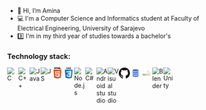 - 👋 Hi, I’m Amina
- 💻 I'm a Computer Science and Informatics student at Faculty of Electrical Engineering, University of Sarajevo
- 3️⃣ I'm in my third year of studies towards a bachelor's

### Technology stack:

[<img align="left" alt="C" width="26px" src="https://www.pngitem.com/pimgs/m/31-312155_c-programming-language-logo-hd-png-download.png" />][c]
[<img align="left" alt="C++" width="26px" src="https://upload.wikimedia.org/wikipedia/commons/thumb/1/18/ISO_C%2B%2B_Logo.svg/306px-ISO_C%2B%2B_Logo.svg.png" />][cpp]
[<img align="left" alt="Java" width="26px" src="https://logoeps.com/wp-content/uploads/2013/03/java-eps-vector-logo.png" />][java]
[<img align="left" alt="JS" width="26px" src="https://upload.wikimedia.org/wikipedia/commons/thumb/9/99/Unofficial_JavaScript_logo_2.svg/480px-Unofficial_JavaScript_logo_2.svg.png"/>][javascript]
[<img align="left" alt="HTML5" width="26px" src="https://raw.githubusercontent.com/github/explore/80688e429a7d4ef2fca1e82350fe8e3517d3494d/topics/html/html.png" />][html5]
[<img align="left" alt="CSS3" width="26px" src="https://raw.githubusercontent.com/github/explore/80688e429a7d4ef2fca1e82350fe8e3517d3494d/topics/css/css.png" />][css3]
[<img align="left" alt="Node.js" width="26px" src="https://upload.wikimedia.org/wikipedia/commons/thumb/d/d9/Node.js_logo.svg/1280px-Node.js_logo.svg.png" />][nodejs]
[<img align="left" alt="C#" width="26px" src="https://miro.medium.com/max/3954/1*w0u2TZpEp3WfKMrlL5jTSw.png" />][c#]
[<img align="left" alt="Android studio" width="26px" src="https://i.pinimg.com/originals/4e/74/7c/4e747c82368d9681b75d54f56319dae7.png" />][androidstudio]
[<img align="left" alt="Visual studio" width="26px" src="https://1000logos.net/wp-content/uploads/2020/08/Visual-Studio-Logo.png" />][visualstudio]
[<img align="left" alt="GitHub" width="26px" src="https://raw.githubusercontent.com/github/explore/78df643247d429f6cc873026c0622819ad797942/topics/github/github.png" />][github]
[<img align="left" alt="SQL" width="26px" src="https://raw.githubusercontent.com/github/explore/80688e429a7d4ef2fca1e82350fe8e3517d3494d/topics/sql/sql.png" />][sql]
[<img align="left" alt="MySQL" width="26px" src="https://raw.githubusercontent.com/github/explore/80688e429a7d4ef2fca1e82350fe8e3517d3494d/topics/mysql/mysql.png" />][mysql]
[<img align="left" alt="Blender" width="26px" src="https://upload.wikimedia.org/wikipedia/commons/thumb/0/0c/Blender_logo_no_text.svg/512px-Blender_logo_no_text.svg.png" />][blender]
[<img align="left" alt="Unity" width="26px" src="https://brandslogos.com/wp-content/uploads/images/large/unity-logo.png" />][unity]

[java]: https://www.java.com/en/
[cpp]: https://en.wikipedia.org/wiki/C%2B%2B
[c]: https://en.wikipedia.org/wiki/C_(programming_language)
[c#]: https://docs.microsoft.com/en-us/dotnet/csharp/
[javascript]: https://www.javascript.com/
[sql]: https://en.wikipedia.org/wiki/SQL
[mysql]: https://www.mysql.com/
[nodejs]: https://nodejs.org/en/
[androidstudio]: https://developer.android.com/studio?hl=es
[visualstudio]: https://visualstudio.microsoft.com/
[github]: https://github.com/
[html5]: https://en.wikipedia.org/wiki/HTML5
[css3]: https://en.wikipedia.org/wiki/CSS
[unity]: https://www.google.com/search?q=unity&rlz=1C1GCEA_enBA871BA871&oq=unity&aqs=chrome..69i57j0i271l2j69i61.1563j0j1&sourceid=chrome&ie=UTF-8
[blender]: https://www.blender.org/
<!---
amsiljak/amsiljak is a ✨ special ✨ repository because its `README.md` (this file) appears on your GitHub profile.
You can click the Preview link to take a look at your changes.
--->
